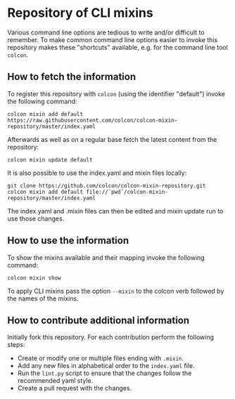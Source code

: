 Repository of CLI mixins
========================

Various command line options are tedious to write and/or difficult to remember.
To make common command line options easier to invoke this repository makes
these "shortcuts" available, e.g. for the command line tool `colcon`.

How to fetch the information
----------------------------

To register this repository with `colcon` (using the identifier "default")
invoke the following command:

```
colcon mixin add default https://raw.githubusercontent.com/colcon/colcon-mixin-repository/master/index.yaml
```

Afterwards as well as on a regular base fetch the latest content from the
repository:

```
colcon mixin update default
```

It is also possible to use the index.yaml and mixin files locally:

```
git clone https://github.com/colcon/colcon-mixin-repository.git
colcon mixin add default file://`pwd`/colcon-mixin-repository/master/index.yaml
```

The index.yaml and .mixin files can then be edited and mixin update run to use those changes.

How to use the information
--------------------------

To show the mixins available and their mapping invoke the following command:

```
colcon mixin show
```

To apply CLI mixins pass the option `--mixin` to the colcon verb followed by
the names of the mixins.

How to contribute additional information
----------------------------------------

Initially fork this repository.
For each contribution perform the following steps:

* Create or modify one or multiple files ending with `.mixin`.
* Add any new files in alphabetical order to the `index.yaml` file.
* Run the `lint.py` script to ensure that the changes follow the recommended
  yaml style.
* Create a pull request with the changes.
